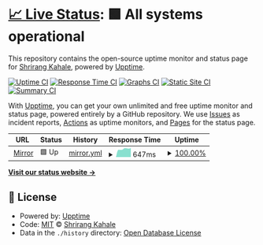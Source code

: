 # [📈 Live Status](https://uptime.albony.xyz): <!--live status--> **🟩 All systems operational**

This repository contains the open-source uptime monitor and status page for [Shrirang Kahale](albony.xyz), powered by [Upptime](https://github.com/upptime/upptime).

[![Uptime CI](https://github.com/albonycal/uptime/workflows/Uptime%20CI/badge.svg)](https://github.com/albonycal/uptime/actions?query=workflow%3A%22Uptime+CI%22)
[![Response Time CI](https://github.com/albonycal/uptime/workflows/Response%20Time%20CI/badge.svg)](https://github.com/albonycal/uptime/actions?query=workflow%3A%22Response+Time+CI%22)
[![Graphs CI](https://github.com/albonycal/uptime/workflows/Graphs%20CI/badge.svg)](https://github.com/albonycal/uptime/actions?query=workflow%3A%22Graphs+CI%22)
[![Static Site CI](https://github.com/albonycal/uptime/workflows/Static%20Site%20CI/badge.svg)](https://github.com/albonycal/uptime/actions?query=workflow%3A%22Static+Site+CI%22)
[![Summary CI](https://github.com/albonycal/uptime/workflows/Summary%20CI/badge.svg)](https://github.com/albonycal/uptime/actions?query=workflow%3A%22Summary+CI%22)

With [Upptime](https://upptime.js.org), you can get your own unlimited and free uptime monitor and status page, powered entirely by a GitHub repository. We use [Issues](https://github.com/albonycal/uptime/issues) as incident reports, [Actions](https://github.com/albonycal/uptime/actions) as uptime monitors, and [Pages](https://uptime.albony.xyz) for the status page.

<!--start: status pages-->
<!-- This summary is generated by Upptime (https://github.com/upptime/upptime) -->
<!-- Do not edit this manually, your changes will be overwritten -->
<!-- prettier-ignore -->
| URL | Status | History | Response Time | Uptime |
| --- | ------ | ------- | ------------- | ------ |
| <img alt="" src="https://icons.duckduckgo.com/ip3/mirror.albony.xyz.ico" height="13"> [Mirror](https://mirror.albony.xyz/) | 🟩 Up | [mirror.yml](https://github.com/Albonycal/uptime/commits/HEAD/history/mirror.yml) | <details><summary><img alt="Response time graph" src="./graphs/mirror/response-time-week.png" height="20"> 647ms</summary><br><a href="https://uptime.albony.xyz/history/mirror"><img alt="Response time 1595" src="https://img.shields.io/endpoint?url=https%3A%2F%2Fraw.githubusercontent.com%2FAlbonycal%2Fuptime%2FHEAD%2Fapi%2Fmirror%2Fresponse-time.json"></a><br><a href="https://uptime.albony.xyz/history/mirror"><img alt="24-hour response time 719" src="https://img.shields.io/endpoint?url=https%3A%2F%2Fraw.githubusercontent.com%2FAlbonycal%2Fuptime%2FHEAD%2Fapi%2Fmirror%2Fresponse-time-day.json"></a><br><a href="https://uptime.albony.xyz/history/mirror"><img alt="7-day response time 647" src="https://img.shields.io/endpoint?url=https%3A%2F%2Fraw.githubusercontent.com%2FAlbonycal%2Fuptime%2FHEAD%2Fapi%2Fmirror%2Fresponse-time-week.json"></a><br><a href="https://uptime.albony.xyz/history/mirror"><img alt="30-day response time 3828" src="https://img.shields.io/endpoint?url=https%3A%2F%2Fraw.githubusercontent.com%2FAlbonycal%2Fuptime%2FHEAD%2Fapi%2Fmirror%2Fresponse-time-month.json"></a><br><a href="https://uptime.albony.xyz/history/mirror"><img alt="1-year response time 1595" src="https://img.shields.io/endpoint?url=https%3A%2F%2Fraw.githubusercontent.com%2FAlbonycal%2Fuptime%2FHEAD%2Fapi%2Fmirror%2Fresponse-time-year.json"></a></details> | <details><summary><a href="https://uptime.albony.xyz/history/mirror">100.00%</a></summary><a href="https://uptime.albony.xyz/history/mirror"><img alt="All-time uptime 98.82%" src="https://img.shields.io/endpoint?url=https%3A%2F%2Fraw.githubusercontent.com%2FAlbonycal%2Fuptime%2FHEAD%2Fapi%2Fmirror%2Fuptime.json"></a><br><a href="https://uptime.albony.xyz/history/mirror"><img alt="24-hour uptime 100.00%" src="https://img.shields.io/endpoint?url=https%3A%2F%2Fraw.githubusercontent.com%2FAlbonycal%2Fuptime%2FHEAD%2Fapi%2Fmirror%2Fuptime-day.json"></a><br><a href="https://uptime.albony.xyz/history/mirror"><img alt="7-day uptime 100.00%" src="https://img.shields.io/endpoint?url=https%3A%2F%2Fraw.githubusercontent.com%2FAlbonycal%2Fuptime%2FHEAD%2Fapi%2Fmirror%2Fuptime-week.json"></a><br><a href="https://uptime.albony.xyz/history/mirror"><img alt="30-day uptime 99.43%" src="https://img.shields.io/endpoint?url=https%3A%2F%2Fraw.githubusercontent.com%2FAlbonycal%2Fuptime%2FHEAD%2Fapi%2Fmirror%2Fuptime-month.json"></a><br><a href="https://uptime.albony.xyz/history/mirror"><img alt="1-year uptime 98.82%" src="https://img.shields.io/endpoint?url=https%3A%2F%2Fraw.githubusercontent.com%2FAlbonycal%2Fuptime%2FHEAD%2Fapi%2Fmirror%2Fuptime-year.json"></a></details>

<!--end: status pages-->

[**Visit our status website →**](https://uptime.albony.xyz)

## 📄 License

- Powered by: [Upptime](https://github.com/upptime/upptime)
- Code: [MIT](./LICENSE) © [Shrirang Kahale](albony.xyz)
- Data in the `./history` directory: [Open Database License](https://opendatacommons.org/licenses/odbl/1-0/)
